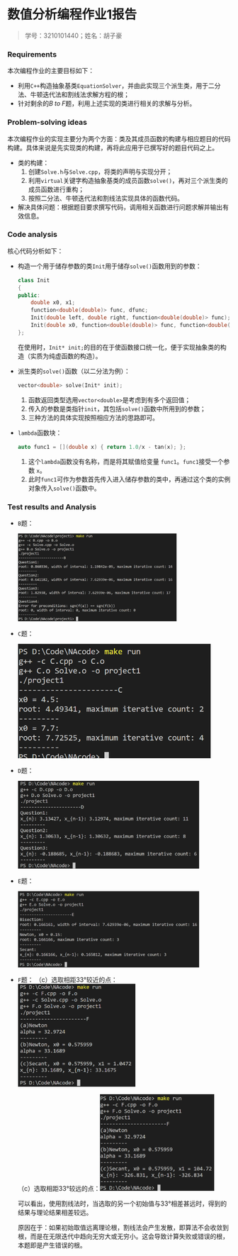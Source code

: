 # 数值分析编程作业1报告

> 学号：3210101440；姓名：胡子豪

### Requirements

本次编程作业的主要目标如下：

- 利用`C++`构造抽象基类`EquationSolver`，并由此实现三个派生类，用于二分法、牛顿迭代法和割线法求解方程的根；
- 针对剩余的$B\; to\; F$题，利用上述实现的类进行相关的求解与分析。

### Problem-solving ideas

本次编程作业的实现主要分为两个方面：类及其成员函数的构建与相应题目的代码构建。具体来说是先实现类的构建，再将此应用于已撰写好的题目代码之上。

- 类的构建：
  1. 创建`Solve.h`与`Solve.cpp`，将类的声明与实现分开；
  2. 利用`virtual`关键字构造抽象基类的成员函数`solve()`，再对三个派生类的成员函数进行重构；
  3. 按照二分法、牛顿迭代法和割线法实现具体的函数代码。
- 解决具体问题：根据题目要求撰写代码，调用相关函数进行问题求解并输出有效信息。

### Code analysis

核心代码分析如下：

- 构造一个用于储存参数的类`Init`用于储存`solve()`函数用到的参数：

  ```c++
  class Init 
  {
  public:
      double x0, x1;
      function<double(double)> func, dfunc;
      Init(double left, double right, function<double(double)> func);
      Init(double x0, function<double(double)> func, function<double(double)> dfunc);
  };
  ```

  在使用时，`Init* init;`的目的在于使函数接口统一化，便于实现抽象类的构造（实质为纯虚函数的构造）。

- 派生类的`solve()`函数（以二分法为例）：

  ```c++
  vector<double> solve(Init* init);
  ```
  
  1. 函数返回类型选用`vector<double>`是考虑到有多个返回值；
  2. 传入的参数是类指针`init`，其包括`solve()`函数中所用到的参数；
  3. 三种方法的具体实现按照相应方法的思路即可。
  
- `lambda`函数块：

  ```c++
  auto func1 = [](double x) { return 1.0/x - tan(x); };
  ```

  1. 这个`lambda`函数没有名称，而是将其赋值给变量 `func1`。`func1`接受一个参数 `x`。
  2. 此时`func1`可作为参数首先传入进入储存参数的类中，再通过这个类的实例对象传入`solve()`函数中。

### Test results and Analysis

- `B`题：

  <img src=".\res_pic\B.png" alt="B" style="zoom:35%;" />

- `C`题：

  <img src=".\res_pic\C.png" alt="C" style="zoom:60%;" />

- `D`题：

  <img src=".\res_pic\D.png" alt="D" style="zoom:40%;" />

- `E`题：

  <img src=".\res_pic\E.png" alt="E" style="zoom:40%;" />

- `F`题：
  （c）选取相距33°较近的点：<img src=".\res_pic\F1.png" alt="F1" style="zoom:40%;" />

  （c）选取相距33°较远的点：<img src=".\res_pic\F2.png" alt="F2" style="zoom:40%;" />

  可以看出，使用割线法时，当选取的另一个初始值与33°相差甚远时，得到的结果与理论结果相差较远。

  原因在于：如果初始取值远离理论根，割线法会产生发散，即算法不会收敛到根，而是在无限迭代中趋向无穷大或无穷小。这会导致计算失败或错误的根，本题即是产生错误的根。
